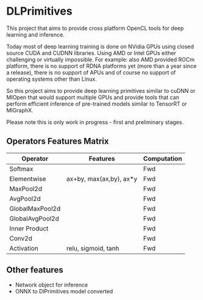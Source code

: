 # DLPrimitives

This project that aims to provide cross platform OpenCL tools for deep learning and inference.

Today most of deep learning training is done on NVidia GPUs using closed source CUDA and CUDNN libraries.
Using AMD or Intel GPUs either challenging or virtually impossible.
For example: also AMD provided ROCm platform, there is no support of RDNA platforms yet (more than a year since a release),
there is no support of APUs and of course no support 
of operating systems other than Linux.

So this project aims to provide deep learning primitives similar to cuDNN or MIOpen that would support
multiple GPUs and provide tools that can perform efficient inference of pre-trained models similar to TensorRT or MIGraphX.

Please note this is only work in progress - first and preliminary stages.

## Operators Features Matrix

|Operator               |Features                   | Computation       |
|-----------------------|---------------------------|-------------------|
|Softmax                |                           | Fwd               |
|Elementwise            | ax+by, max(ax,by), ax\*y  | Fwd               |
|MaxPool2d              |                           | Fwd               |
|AvgPool2d              |                           | Fwd               |
|GlobalMaxPool2d        |                           | Fwd               |
|GlobalAvgPool2d        |                           | Fwd               |
|Inner Product          |                           | Fwd               |
|Conv2d                 |                           | Fwd               |
|Activation             | relu, sigmoid, tanh       | Fwd               |

## Other features

- Network object for inference
- ONNX to DlPrimitives model converted
